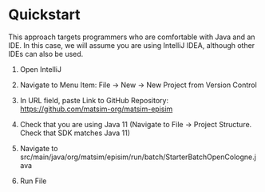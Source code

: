# Quickstart

This approach targets programmers who are comfortable with Java and an
IDE. In this case, we will assume you are using IntelliJ IDEA, although
other IDEs can also be used.

1.  Open IntelliJ

2.  Navigate to Menu Item: File → New → New Project from Version
    Control

3.  In URL field, paste Link to GitHub Repository:
    <https://github.com/matsim-org/matsim-episim>

4.  Check that you are using Java 11 (Navigate to File → Project
    Structure. Check that SDK matches Java 11)

5.  Navigate to
    src/main/java/org/matsim/episim/run/batch/StarterBatchOpenCologne.java

6.  Run File